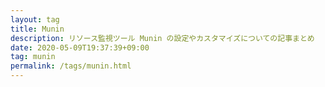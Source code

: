 ```yaml
---
layout: tag
title: Munin
description: リソース監視ツール Munin の設定やカスタマイズについての記事まとめ
date: 2020-05-09T19:37:39+09:00
tag: munin
permalink: /tags/munin.html
---
```

